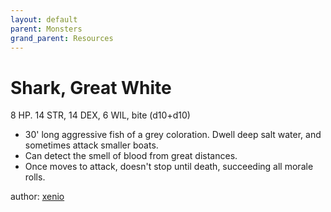 ```yaml
---
layout: default
parent: Monsters
grand_parent: Resources
---
```


# Shark, Great White
8 HP. 14 STR, 14 DEX, 6 WIL, bite (d10+d10)
-   30' long aggressive fish of a grey coloration. Dwell deep salt water, and sometimes attack smaller boats.
-   Can detect the smell of blood from great distances.
-   Once moves to attack, doesn't stop until death, succeeding all morale rolls.

author: [xenio](https://xenioinabottle.blogspot.com)
